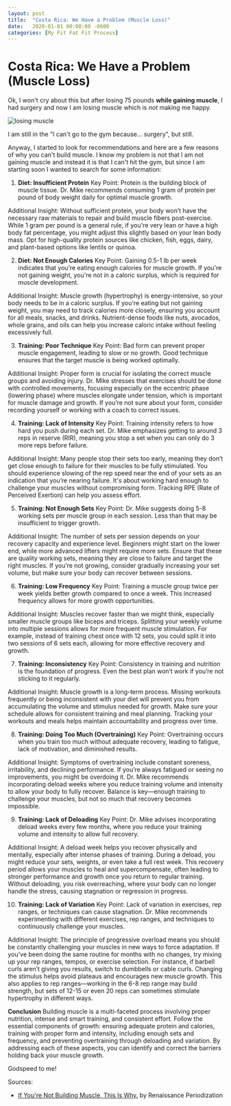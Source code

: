 ```yaml
---
layout: post
title:  "Costa Rica: We Have a Problem (Muscle Loss)"
date:   2020-01-01 00:00:00 -0600
categories: [My Fit Fat Fit Process]
---
```


# Costa Rica: We Have a Problem (Muscle Loss)

Ok, I won't cry about this but after losing 75 pounds **while gaining muscle**, I had surgery and now I am losing muscle which is *not* making me happy. 

![losing muscle](../images/losing-muscle.png)

I am still in the "I can't go to the gym because... surgery", but still. 

Anyway, I started to look for recommendations and here are a few reasons of why you can't build muscle. I know my problem is not that I am not gaining muscle and instead it is that I can't hit the gym, but since I am starting soon I wanted to search for some information:

1. **Diet: Insufficient Protein**
Key Point: Protein is the building block of muscle tissue. Dr. Mike recommends consuming 1 gram of protein per pound of body weight daily for optimal muscle growth.

Additional Insight: Without sufficient protein, your body won’t have the necessary raw materials to repair and build muscle fibers post-exercise. While 1 gram per pound is a general rule, if you're very lean or have a high body fat percentage, you might adjust this slightly based on your lean body mass. Opt for high-quality protein sources like chicken, fish, eggs, dairy, and plant-based options like lentils or quinoa.

2. **Diet: Not Enough Calories**
Key Point: Gaining 0.5-1 lb per week indicates that you’re eating enough calories for muscle growth. If you're not gaining weight, you're not in a caloric surplus, which is required for muscle development.

Additional Insight: Muscle growth (hypertrophy) is energy-intensive, so your body needs to be in a caloric surplus. If you're eating but not gaining weight, you may need to track calories more closely, ensuring you account for all meals, snacks, and drinks. Nutrient-dense foods like nuts, avocados, whole grains, and oils can help you increase caloric intake without feeling excessively full.

3. **Training: Poor Technique**
Key Point: Bad form can prevent proper muscle engagement, leading to slow or no growth. Good technique ensures that the target muscle is being worked optimally.

Additional Insight: Proper form is crucial for isolating the correct muscle groups and avoiding injury. Dr. Mike stresses that exercises should be done with controlled movements, focusing especially on the eccentric phase (lowering phase) where muscles elongate under tension, which is important for muscle damage and growth. If you’re not sure about your form, consider recording yourself or working with a coach to correct issues.

4. **Training: Lack of Intensity**
Key Point: Training intensity refers to how hard you push during each set. Dr. Mike emphasizes getting to around 3 reps in reserve (RIR), meaning you stop a set when you can only do 3 more reps before failure.

Additional Insight: Many people stop their sets too early, meaning they don’t get close enough to failure for their muscles to be fully stimulated. You should experience slowing of the rep speed near the end of your sets as an indication that you’re nearing failure. It's about working hard enough to challenge your muscles without compromising form. Tracking RPE (Rate of Perceived Exertion) can help you assess effort.

5. **Training: Not Enough Sets**
Key Point: Dr. Mike suggests doing 5-8 working sets per muscle group in each session. Less than that may be insufficient to trigger growth.

Additional Insight: The number of sets per session depends on your recovery capacity and experience level. Beginners might start on the lower end, while more advanced lifters might require more sets. Ensure that these are quality working sets, meaning they are close to failure and target the right muscles. If you’re not growing, consider gradually increasing your set volume, but make sure your body can recover between sessions.

6. **Training: Low Frequency**
Key Point: Training a muscle group twice per week yields better growth compared to once a week. This increased frequency allows for more growth opportunities.

Additional Insight: Muscles recover faster than we might think, especially smaller muscle groups like biceps and triceps. Splitting your weekly volume into multiple sessions allows for more frequent muscle stimulation. For example, instead of training chest once with 12 sets, you could split it into two sessions of 6 sets each, allowing for more effective recovery and growth.

7. **Training: Inconsistency**
Key Point: Consistency in training and nutrition is the foundation of progress. Even the best plan won’t work if you’re not sticking to it regularly.

Additional Insight: Muscle growth is a long-term process. Missing workouts frequently or being inconsistent with your diet will prevent you from accumulating the volume and stimulus needed for growth. Make sure your schedule allows for consistent training and meal planning. Tracking your workouts and meals helps maintain accountability and progress over time.

8. **Training: Doing Too Much (Overtraining)**
Key Point: Overtraining occurs when you train too much without adequate recovery, leading to fatigue, lack of motivation, and diminished results.

Additional Insight: Symptoms of overtraining include constant soreness, irritability, and declining performance. If you’re always fatigued or seeing no improvements, you might be overdoing it. Dr. Mike recommends incorporating deload weeks where you reduce training volume and intensity to allow your body to fully recover. Balance is key—enough training to challenge your muscles, but not so much that recovery becomes impossible.

9. **Training: Lack of Deloading**
Key Point: Dr. Mike advises incorporating deload weeks every few months, where you reduce your training volume and intensity to allow full recovery.

Additional Insight: A deload week helps you recover physically and mentally, especially after intense phases of training. During a deload, you might reduce your sets, weights, or even take a full rest week. This recovery period allows your muscles to heal and supercompensate, often leading to stronger performance and growth once you return to regular training. Without deloading, you risk overreaching, where your body can no longer handle the stress, causing stagnation or regression in progress.

10. **Training: Lack of Variation**
Key Point: Lack of variation in exercises, rep ranges, or techniques can cause stagnation. Dr. Mike recommends experimenting with different exercises, rep ranges, and techniques to continuously challenge your muscles.

Additional Insight: The principle of progressive overload means you should be constantly challenging your muscles in new ways to force adaptation. If you’ve been doing the same routine for months with no changes, try mixing up your rep ranges, tempos, or exercise selection. For instance, if barbell curls aren’t giving you results, switch to dumbbells or cable curls. Changing the stimulus helps avoid plateaus and encourages new muscle growth. This also applies to rep ranges—working in the 6-8 rep range may build strength, but sets of 12-15 or even 20 reps can sometimes stimulate hypertrophy in different ways.

**Conclusion**
Building muscle is a multi-faceted process involving proper nutrition, intense and smart training, and consistent effort. Follow the essential components of growth: ensuring adequate protein and calories, training with proper form and intensity, including enough sets and frequency, and preventing overtraining through deloading and variation. By addressing each of these aspects, you can identify and correct the barriers holding back your muscle growth.

Godspeed to me!

Sources:
- [If You're Not Building Muscle, This Is Why.](https://www.youtube.com/watch?v=PAlLYTHeKLc) by Renaissance Periodization
